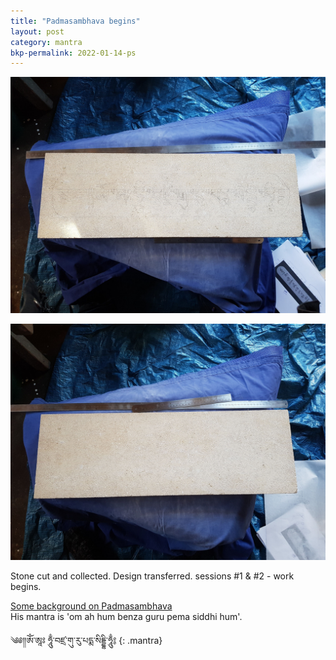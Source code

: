 ```yaml
---
title: "Padmasambhava begins"
layout: post
category: mantra
bkp-permalink: 2022-01-14-ps
---
```


![Padmasambhava2](/assets/images/mani/padmasambhava/ps02.jpg)  

![Padmasambhava1](/assets/images/mani/padmasambhava/ps01.jpg)  

Stone cut and collected. Design transferred. sessions #1 & #2 - work begins.  

[Some background on Padmasambhava](/mantrasphere/padmasambhava.html)  
His mantra is 'om ah hum benza guru pema siddhi hum'.  


༄༅༎ༀ༌ཨཱཿ ཧཱུྃ༌བཛྲ༌གུ༌རུ༌པདྨ༌སིདྡྷི༌ཧཱུྃ༔
{: .mantra} 

